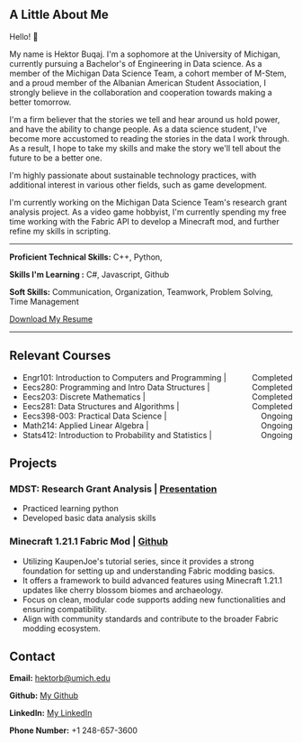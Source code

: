 ## A Little About Me
Hello! 👋  

My name is Hektor Buqaj. I'm a sophomore at the University of Michigan, currently pursuing a Bachelor's of Engineering in Data science. As a member of the Michigan Data Science Team, a cohort member of M-Stem, and a proud member of the Albanian American Student Association, I strongly believe in the collaboration and cooperation towards making a better tomorrow.  

I'm a firm believer that the stories we tell and hear around us hold power, and have the ability to change people. As a data science student, I've become more accustomed to reading the stories in the data I work through. As a result, I hope to take my skills and make the story we'll tell about the future to be a better one.  

I'm highly passionate about sustainable technology practices, with additional interest in various other fields, such as game development.  

I'm currently working on the Michigan Data Science Team's research grant analysis project. As a video game hobbyist, I'm currently spending my free time working with the Fabric API to develop a Minecraft mod, and further refine my skills in scripting.  

---  

**Proficient Technical Skills:** C++, Python, 

**Skills I'm Learning :** C#, Javascript, Github

**Soft Skills:** Communication, Organization, Teamwork, Problem Solving, Time Management

<a href="{{ site.resume_file }}" class="btn" download>Download My Resume</a>

---

## Relevant Courses
- Engr101: Introduction to Computers and Programming | <span style="float:right;">Completed</span>
- Eecs280: Programming and Intro Data Structures | <span style="float:right;">Completed</span>
- Eecs203: Discrete Mathematics | <span style="float:right;">Completed</span>
- Eecs281: Data Structures and Algorithms | <span style="float:right;">Completed</span>
- Eecs398-003: Practical Data Science | <span style="float:right;">Ongoing</span>
- Math214: Applied Linear Algebra | <span style="float:right;">Ongoing</span>
- Stats412: Introduction to Probability and Statistics | <span style="float:right;">Ongoing</span>


## Projects
### MDST: Research Grant Analysis | [Presentation](https://www.canva.com/design/DAGWwTYnXlg/nAtzd2Eopv9MCZ6SEbqq6w/edit?utm_content=DAGWwTYnXlg&utm_campaign=designshare&utm_medium=link2&utm_source=sharebutton)
- Practiced learning python
- Developed basic data analysis skills
  
### Minecraft 1.21.1 Fabric Mod | [Github](https://github.com/buqhek/Fabric-Tutorial-1.21.1)
- Utilizing KaupenJoe's tutorial series, since it provides a strong foundation for setting up and understanding Fabric modding basics.
- It offers a framework to build advanced features using Minecraft 1.21.1 updates like cherry blossom biomes and archaeology.
- Focus on clean, modular code supports adding new functionalities and ensuring compatibility.
- Align with community standards and contribute to the broader Fabric modding ecosystem.

## Contact

**Email:** hektorb@umich.edu  

**Github:** [My Github](https://github.com/buqhek)  

**LinkedIn:** [My LinkedIn](https://www.linkedin.com/in/hektor-buqaj/)

**Phone Number:**  +1 248-657-3600  

